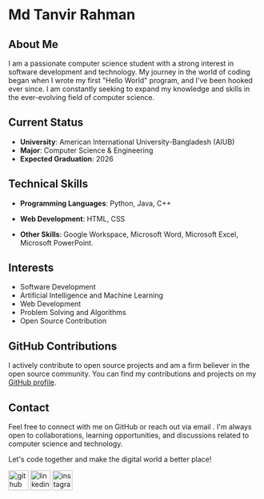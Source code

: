
# Md Tanvir Rahman

## About Me
I am a passionate computer science student with a strong interest in software development and technology. My journey in the world of coding began when I wrote my first "Hello World" program, and I've been hooked ever since. I am constantly seeking to expand my knowledge and skills in the ever-evolving field of computer science.

## Current Status
- **University**: American International University-Bangladesh (AIUB)
- **Major**: Computer Science & Engineering
- **Expected Graduation**: 2026

## Technical Skills
- **Programming Languages**: Python, Java, C++
- **Web Development**: HTML, CSS

- **Other Skills**: Google Workspace, Microsoft Word, Microsoft Excel, Microsoft PowerPoint.
  
## Interests
- Software Development
- Artificial Intelligence and Machine Learning
- Web Development
- Problem Solving and Algorithms
- Open Source Contribution

## GitHub Contributions
I actively contribute to open source projects and am a firm believer in the open source community. You can find my contributions and projects on my [GitHub profile](https://github.com/codewithtanvir).

## Contact
Feel free to connect with me on GitHub or reach out via email . I'm always open to collaborations, learning opportunities, and discussions related to computer science and technology.

Let's code together and make the digital world a better place!



[<img src='https://cdn.jsdelivr.net/npm/simple-icons@3.0.1/icons/github.svg' alt='github' height='40'>](https://github.com/codewithtanvir)  [<img src='https://cdn.jsdelivr.net/npm/simple-icons@3.0.1/icons/linkedin.svg' alt='linkedin' height='40'>](https://www.linkedin.com/in/muhammud-tanvir-rahman/)  [<img src='https://cdn.jsdelivr.net/npm/simple-icons@3.0.1/icons/instagram.svg' alt='instagram' height='40'>](https://www.instagram.com/quantumgazer/)  






